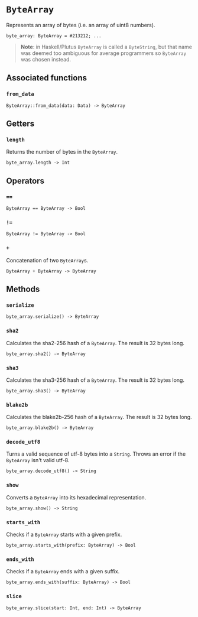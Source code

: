 # `ByteArray`

Represents an array of bytes (i.e. an array of uint8 numbers).

```helios
byte_array: ByteArray = #213212; ...
```

> **Note**: in Haskell/Plutus `ByteArray` is called a `ByteString`, but that name was deemed too ambiguous for average programmers so `ByteArray` was chosen instead.

## Associated functions

### `from_data`

```helios
ByteArray::from_data(data: Data) -> ByteArray
```

## Getters

### `length`

Returns the number of bytes in the `ByteArray`.

```helios
byte_array.length -> Int 
```

## Operators

### `==`

```helios
ByteArray == ByteArray -> Bool
```

### `!=`

```helios
ByteArray != ByteArray -> Bool
```

### `+`

Concatenation of two `ByteArray`s.

```helios
ByteArray + ByteArray -> ByteArray
```

## Methods

### `serialize`

```helios
byte_array.serialize() -> ByteArray
```

### `sha2`

Calculates the sha2-256 hash of a `ByteArray`. The result is 32 bytes long.

```helios
byte_array.sha2() -> ByteArray
```

### `sha3`

Calculates the sha3-256 hash of a `ByteArray`. The result is 32 bytes long.

```helios
byte_array.sha3() -> ByteArray
```

### `blake2b`

Calculates the blake2b-256 hash of a `ByteArray`. The result is 32 bytes long.

```helios
byte_array.blake2b() -> ByteArray
```

### `decode_utf8`

Turns a valid sequence of utf-8 bytes into a `String`. Throws an error if the `ByteArray` isn't valid utf-8.

```helios
byte_array.decode_utf8() -> String
```

### `show`

Converts a `ByteArray` into its hexadecimal representation.

```helios
byte_array.show() -> String
```

### `starts_with`

Checks if a `ByteArray` starts with a given prefix.

```helios
byte_array.starts_with(prefix: ByteArray) -> Bool
```

### `ends_with`

Checks if a `ByteArray` ends with a given suffix.

```helios
byte_array.ends_with(suffix: ByteArray) -> Bool
```

### `slice`

```helios
byte_array.slice(start: Int, end: Int) -> ByteArray
```